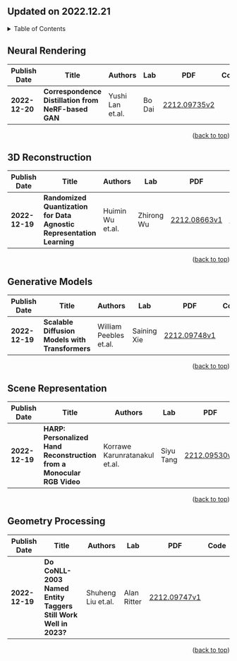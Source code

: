 ## Updated on 2022.12.21

<details>
  <summary>Table of Contents</summary>
  <ol>
    <li><a href=#Neural-Rendering>Neural Rendering</a></li>
    <li><a href=#3D-Reconstruction>3D Reconstruction</a></li>
    <li><a href=#Generative-Models>Generative Models</a></li>
    <li><a href=#Scene-Representation>Scene Representation</a></li>
    <li><a href=#Geometry-Processing>Geometry Processing</a></li>
  </ol>
</details>

## Neural Rendering

|Publish Date|Title|Authors|Lab|PDF|Code|
|---|---|---|---|---|---|
|**2022-12-20**|**Correspondence Distillation from NeRF-based GAN**|Yushi Lan et.al.|Bo Dai|[2212.09735v2](http://arxiv.org/abs/2212.09735v2)|    |

<p align=right>(<a href=#Updated-on-20221221>back to top</a>)</p>

## 3D Reconstruction

|Publish Date|Title|Authors|Lab|PDF|Code|
|---|---|---|---|---|---|
|**2022-12-19**|**Randomized Quantization for Data Agnostic Representation Learning**|Huimin Wu et.al.|Zhirong Wu|[2212.08663v1](http://arxiv.org/abs/2212.08663v1)|**[code](https://github.com/microsoft/random_quantize)**|

<p align=right>(<a href=#Updated-on-20221221>back to top</a>)</p>

## Generative Models

|Publish Date|Title|Authors|Lab|PDF|Code|
|---|---|---|---|---|---|
|**2022-12-19**|**Scalable Diffusion Models with Transformers**|William Peebles et.al.|Saining Xie|[2212.09748v1](http://arxiv.org/abs/2212.09748v1)|    |

<p align=right>(<a href=#Updated-on-20221221>back to top</a>)</p>

## Scene Representation

|Publish Date|Title|Authors|Lab|PDF|Code|
|---|---|---|---|---|---|
|**2022-12-19**|**HARP: Personalized Hand Reconstruction from a Monocular RGB Video**|Korrawe Karunratanakul et.al.|Siyu Tang|[2212.09530v1](http://arxiv.org/abs/2212.09530v1)|    |

<p align=right>(<a href=#Updated-on-20221221>back to top</a>)</p>

## Geometry Processing

|Publish Date|Title|Authors|Lab|PDF|Code|
|---|---|---|---|---|---|
|**2022-12-19**|**Do CoNLL-2003 Named Entity Taggers Still Work Well in 2023?**|Shuheng Liu et.al.|Alan Ritter|[2212.09747v1](http://arxiv.org/abs/2212.09747v1)|    |

<p align=right>(<a href=#Updated-on-20221221>back to top</a>)</p>

